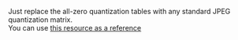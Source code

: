 Just replace the all-zero quantization tables with any standard JPEG quantization matrix.  
You can use [this resource as a reference](https://www.sciencedirect.com/topics/computer-science/quantization-table)